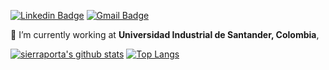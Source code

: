 <!--### Hi there 👋-->

<!--
Thi is a ✨ _special_ ✨ repository because its `README.md` (this file) appears on your GitHub profile.

[![Medium Badge](https://img.shields.io/badge/-@__jessicalim-000000?style=flat&labelColor=000000&logo=Medium&link=https://medium.com/@_jessicalim)](https://medium.com/@_jessicalim)

-->

<!--Lern more on [](https://github.com/anuraghazra/github-readme-stats) -->

[![Linkedin Badge](https://img.shields.io/badge/-JuanOlmos-blue?style=flat&logo=Linkedin&logoColor=white&link=https://www.linkedin.com/in/juan-olmos-1625421a4/)](https://www.linkedin.com/in/juan-olmos-1625421a4)
[![Gmail Badge](https://img.shields.io/badge/-juanolmos-c14438?style=flat&logo=Gmail&logoColor=white&link=mailto:sierraporta@gmail.com)](mailto:juan2218060s@correo.uis.edu.co)

🌱 I’m currently working at **Universidad Industrial de Santander, Colombia**, 


[![sierraporta's github stats](https://github-readme-stats.vercel.app/api?username=JuanOlmos&show_icons=true&theme=vue)](https://github.com/JuanOlmos)
 [![Top Langs](https://github-readme-stats.vercel.app/api/top-langs/?username=JuanOlmos&layout=compact&theme=vue)](https://github.com/JuanOlmos)

